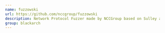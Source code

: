 ```yaml
---
name: fuzzowski
url: https://github.com/nccgroup/fuzzowski
description: Network Protocol Fuzzer made by NCCGroup based on Sulley and BooFuzz. URL : https://github.com/nccgroup/fuzzowski Groups : blackarch blackarch-fuzzer blackarch-networking
group: blackarch
---
```

